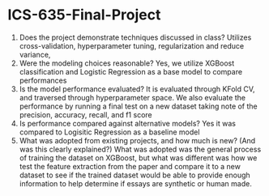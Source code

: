 # ICS-635-Final-Project

1. Does the project demonstrate techniques discussed in class?
   Utilizes cross-validation, hyperparameter tuning, regularization and reduce variance, 
3. Were the modeling choices reasonable?
   Yes, we utilize XGBoost classification and Logistic Regression as a base model to compare performances
5. Is the model performance evaluated?
   It is evaluated through KFold CV, and traversed through hyperparameter space.
   We also evaluate the performance by running a final test on a new dataset taking note of the precision, accuracy, recall, and f1 score
7. Is performance compared against alternative models?
   Yes it was compared to Logisitic Regression as a baseline model
9. What was adopted from existing projects, and how much is new? (And was this clearly explained?)
    What was adopted was the general process of training the dataset on XGBoost, but what was different was how we test the feature extraction from the paper and compare it to a new dataset to see if the trained dataset would be able to provide enough information to help determine if essays are synthetic or human made.
